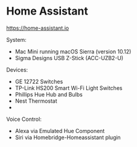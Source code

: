 # Home Assistant

https://home-assistant.io

System:
<ul>
<li>Mac Mini running macOS Sierra (version 10.12)</li>
<li>Sigma Designs USB Z-Stick (ACC-UZB2-U)</li>
</ul>

Devices:
<ul>
<li>GE 12722 Switches</li>
<li>TP-Link HS200 Smart Wi-Fi Light Switches</li>
<li>Phillips Hue Hub and Bulbs</li>
<li>Nest Thermostat</li>   
<li><Yale Real Living Lock/li> 
</ul>

Voice Control:
<ul>
<li>Alexa via Emulated Hue Component</li>
<li>Siri via Homebridge-Homeassistant plugin</li>
</ul>